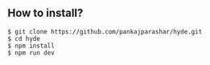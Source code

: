 ## How to install?
```
$ git clone https://github.com/pankajparashar/hyde.git
$ cd hyde
$ npm install
$ npm run dev
```
